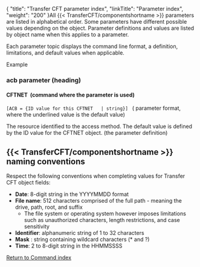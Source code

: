 {
    "title": "Transfer CFT  parameter index",
    "linkTitle": "Parameter index",
    "weight": "200"
}All {{< TransferCFT/componentshortname  >}} parameters are listed in alphabetical order. Some parameters have different possible values depending on the object. Parameter
definitions and values are listed by object name when this applies to
a parameter.

Each parameter topic displays the command line format, a definition,
limitations, and default values when applicable.

Example

### acb parameter (heading)

#### CFTNET  (command where the parameter is used)

`[ACB = {ID value for this CFTNET   | string}] ` ( parameter
format, where the underlined value is the default value)

The resource identified to the access method. The default value is defined
by the ID value for the CFTNET object. (the parameter
definition)

<span id="CFT_naming_conventions"></span>

## {{< TransferCFT/componentshortname  >}} naming conventions

Respect the following conventions when completing values for Transfer
CFT object fields:

- **Date**:
    8-digit string in the YYYYMMDD format
- <span style="font-weight: bold;">File
    name</span>: 512 characters comprised of the full path - meaning the drive, path, root, and suffix
    -   The file system or operating system however imposes limitations such as unauthorized characters, length restrictions, and case sensitivity
- <span style="font-weight: bold;">Identifier</span>:
    alphanumeric string of 1 to 32 characters
- <span style="font-weight: bold;">Mask</span>
    : string containing wildcard characters (\* and ?)
- <span style="font-weight: bold;">Time</span>:
    2 to 8-digit string in the HHMMSSSS

[Return to Command index](../)
